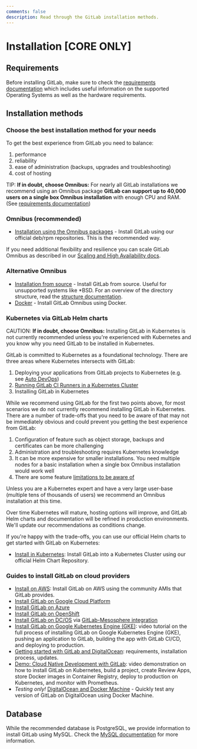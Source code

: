 ```yaml
---
comments: false
description: Read through the GitLab installation methods.
---
```


# Installation **[CORE ONLY]**

## Requirements

Before installing GitLab, make sure to check the [requirements documentation](requirements.md)
which includes useful information on the supported Operating Systems as well as
the hardware requirements.

## Installation methods

### Choose the best installation method for your needs

To get the best experience from GitLab you need to balance:

1. performance
1. reliability
1. ease of administration (backups, upgrades and troubleshooting)
1. cost of hosting

TIP: **If in doubt, choose Omnibus:**
For nearly all GitLab installations we recommend using an Omnibus package **GitLab can support up to 40,000 users on a single box Omnibus installation** with enough CPU and RAM. (See [requirements documentation](requirements.md))

### Omnibus (recommended)

- [Installation using the Omnibus packages](https://about.gitlab.com/downloads/) -
  Install GitLab using our official deb/rpm repositories. This is the
  recommended way.

If you need additional flexibility and resilience you can scale GitLab Omnibus as described in our [Scaling and High Availability docs](administration/high_availability/README.md).

### Alternative Omnibus 

- [Installation from source](installation.md) - Install GitLab from source.
  Useful for unsupported systems like *BSD. For an overview of the directory
  structure, read the [structure documentation](structure.md).
- [Docker](docker.md) - Install GitLab Omnibus using Docker.

### Kubernetes via GitLab Helm charts

CAUTION: **If in doubt, choose Omnibus:**
Installing GitLab in Kubernetes is not currently recommended unless you're experienced with Kubernetes and you know why you need GitLab to be installed in Kubernetes.

GitLab is committed to Kubernetes as a foundational technology. There are three areas where Kubernetes intersects with GitLab:

1. Deploying your applications from GitLab projects to Kubernetes (e.g. see [Auto DevOps](autodevops/index.md))
1. [Running GitLab CI Runners in a Kubernetes Cluster](runner/install/kubernetes.md)
1. Installing GitLab in Kubernetes

While we recommend using GitLab for the first two points above, for most scenarios we do not currently recommend installing GitLab in Kubernetes. There are a number of trade-offs that you need to be aware of that may not be immediately obvious and could prevent you getting the best experience from GitLab:

1. Configuration of feature such as object storage, backups and certificates can be more challenging
1. Administration and troubleshooting requires Kubernetes knowledge
1. It can be more expensive for smaller installations. You need multiple nodes for a basic installation when a single box Omnibus installation would work well
1. There are some feature [limitations to be aware of](install/kubernetes/gitlab_chart.md#limitations)

 Unless you are a Kubernetes expert and have a very large user-base (multiple tens of thousands of users) we recommend an Omnibus installation at this time.

 Over time Kubernetes will mature, hosting options will improve, and GitLab Helm charts and documentation will be refined in production environments.  We'll update our recommendations as conditions change.

If you're happy with the trade-offs, you can use our official Helm charts to get started with GitLab on Kubernetes:

- [Install in Kubernetes](kubernetes/index.md): Install GitLab into a Kubernetes
  Cluster using our official Helm Chart Repository.

### Guides to install GitLab on cloud providers

- [Install on AWS](aws/index.md): Install GitLab on AWS using the community AMIs that GitLab provides.
- [Install GitLab on Google Cloud Platform](google_cloud_platform/index.md)
- [Install GitLab on Azure](azure/index.md)
- [Install GitLab on OpenShift](openshift_and_gitlab/index.md)
- [Install GitLab on DC/OS](https://mesosphere.com/blog/gitlab-dcos/) via [GitLab-Mesosphere integration](https://about.gitlab.com/2016/09/16/announcing-gitlab-and-mesosphere/)
- [Install GitLab on Google Kubernetes Engine (GKE)](https://about.gitlab.com/2017/01/23/video-tutorial-idea-to-production-on-google-container-engine-gke/): video tutorial on
the full process of installing GitLab on Google Kubernetes Engine (GKE), pushing an application to GitLab, building the app with GitLab CI/CD, and deploying to production.
- [Getting started with GitLab and DigitalOcean](https://about.gitlab.com/2016/04/27/getting-started-with-gitlab-and-digitalocean/): requirements, installation process, updates.
- [Demo: Cloud Native Development with GitLab](https://about.gitlab.com/2017/04/18/cloud-native-demo/): video demonstration on how to install GitLab on Kubernetes, build a project, create Review Apps, store Docker images in Container Registry, deploy to production on Kubernetes, and monitor with Prometheus.
- _Testing only!_ [DigitalOcean and Docker Machine](digitaloceandocker.md) -
  Quickly test any version of GitLab on DigitalOcean using Docker Machine.

## Database

While the recommended database is PostgreSQL, we provide information to install
GitLab using MySQL. Check the [MySQL documentation](database_mysql.md) for more
information.

[methods]: https://about.gitlab.com/installation/
